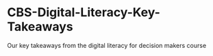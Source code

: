 # CBS-Digital-Literacy-Key-Takeaways
Our key takeaways from the digital literacy for decision makers course

